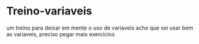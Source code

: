 # Treino-variaveis
um treino para deixar em mente o uso de variaveis 
acho que sei usar bem as variaveis, preciso pegar mais exercicios

